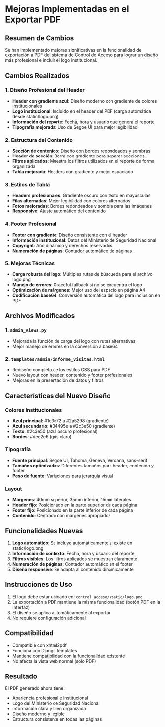 # Mejoras Implementadas en el Exportar PDF

## Resumen de Cambios

Se han implementado mejoras significativas en la funcionalidad de exportación a PDF del sistema de Control de Acceso para lograr un diseño más profesional e incluir el logo institucional.

## Cambios Realizados

### 1. Diseño Profesional del Header
- **Header con gradiente azul**: Diseño moderno con gradiente de colores institucionales
- **Logo institucional**: Incluido en el header del PDF (carga automática desde static/logo.png)
- **Información del reporte**: Fecha, hora y usuario que genera el reporte
- **Tipografía mejorada**: Uso de Segoe UI para mejor legibilidad

### 2. Estructura del Contenido
- **Sección de contenido**: Diseño con bordes redondeados y sombras
- **Header de sección**: Barra con gradiente para separar secciones
- **Filtros aplicados**: Muestra los filtros utilizados en el reporte de forma organizada
- **Tabla mejorada**: Headers con gradiente y mejor espaciado

### 3. Estilos de Tabla
- **Headers profesionales**: Gradiente oscuro con texto en mayúsculas
- **Filas alternadas**: Mejor legibilidad con colores alternados
- **Fotos mejoradas**: Bordes redondeados y sombra para las imágenes
- **Responsive**: Ajuste automático del contenido

### 4. Footer Profesional
- **Footer con gradiente**: Diseño consistente con el header
- **Información institucional**: Datos del Ministerio de Seguridad Nacional
- **Copyright**: Año dinámico y derechos reservados
- **Numeración de páginas**: Contador automático de páginas

### 5. Mejoras Técnicas
- **Carga robusta del logo**: Múltiples rutas de búsqueda para el archivo logo.png
- **Manejo de errores**: Graceful fallback si no se encuentra el logo
- **Optimización de márgenes**: Mejor uso del espacio en página A4
- **Codificación base64**: Conversión automática del logo para inclusión en PDF

## Archivos Modificados

### 1. `admin_views.py`
- Mejorada la función de carga del logo con rutas alternativas
- Mejor manejo de errores en la conversión a base64

### 2. `templates/admin/informe_visitas.html`
- Rediseño completo de los estilos CSS para PDF
- Nuevo layout con header, contenido y footer profesionales
- Mejoras en la presentación de datos y filtros

## Características del Nuevo Diseño

### Colores Institucionales
- **Azul principal**: #1e3c72 a #2a5298 (gradiente)
- **Azul secundario**: #34495e a #2c3e50 (gradiente)
- **Texto**: #2c3e50 (azul oscuro profesional)
- **Bordes**: #dee2e6 (gris claro)

### Tipografía
- **Fuente principal**: Segoe UI, Tahoma, Geneva, Verdana, sans-serif
- **Tamaños optimizados**: Diferentes tamaños para header, contenido y footer
- **Peso de fuente**: Variaciones para jerarquía visual

### Layout
- **Márgenes**: 40mm superior, 35mm inferior, 15mm laterales
- **Header fijo**: Posicionado en la parte superior de cada página
- **Footer fijo**: Posicionado en la parte inferior de cada página
- **Contenido**: Centrado con márgenes apropiados

## Funcionalidades Nuevas

1. **Logo automático**: Se incluye automáticamente si existe en static/logo.png
2. **Información de contexto**: Fecha, hora y usuario del reporte
3. **Filtros visibles**: Los filtros aplicados se muestran claramente
4. **Numeración de páginas**: Contador automático en el footer
5. **Diseño responsive**: Se adapta al contenido dinámicamente

## Instrucciones de Uso

1. El logo debe estar ubicado en: `control_acceso/static/logo.png`
2. La exportación a PDF mantiene la misma funcionalidad (botón PDF en la interfaz)
3. El diseño se aplica automáticamente al exportar
4. No requiere configuración adicional

## Compatibilidad

- Compatible con xhtml2pdf
- Funciona con Django templates
- Mantiene compatibilidad con la funcionalidad existente
- No afecta la vista web normal (solo PDF)

## Resultado

El PDF generado ahora tiene:
- Apariencia profesional e institucional
- Logo del Ministerio de Seguridad Nacional
- Información clara y bien organizada
- Diseño moderno y legible
- Estructura consistente en todas las páginas
